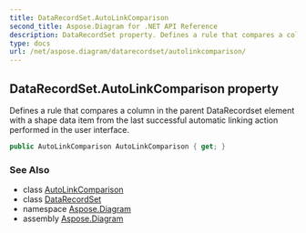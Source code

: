 ```yaml
---
title: DataRecordSet.AutoLinkComparison
second_title: Aspose.Diagram for .NET API Reference
description: DataRecordSet property. Defines a rule that compares a column in the parent DataRecordset element with a shape data item from the last successful automatic linking action performed in the user interface
type: docs
url: /net/aspose.diagram/datarecordset/autolinkcomparison/
---
```

## DataRecordSet.AutoLinkComparison property

Defines a rule that compares a column in the parent DataRecordset element with a shape data item from the last successful automatic linking action performed in the user interface.

```csharp
public AutoLinkComparison AutoLinkComparison { get; }
```

### See Also

* class [AutoLinkComparison](../../autolinkcomparison/)
* class [DataRecordSet](../)
* namespace [Aspose.Diagram](../../datarecordset/)
* assembly [Aspose.Diagram](../../../)


